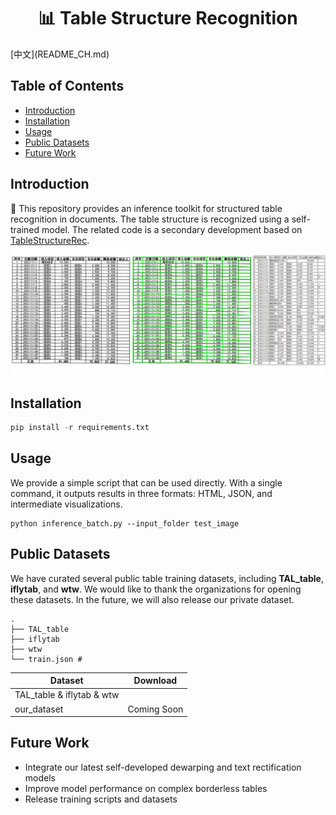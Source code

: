 <div align="center">
  <div align="center">
    <h1><b>📊 Table Structure Recognition</b></h1>
  </div>
</div>
[中文](README_CH.md)

## Table of Contents
- [Introduction](##introduction)
- [Installation](##installation)
- [Usage](##usage)
- [Public Datasets](##datasets)
- [Future Work](##future-work)

## Introduction 

💖 This repository provides an inference toolkit for structured table recognition in documents. The table structure is recognized using a self-trained model. The related code is a secondary development based on [TableStructureRec](https://github.com/RapidAI/TableStructureRec/tree/main). 
![Demo](./figures/case.gif)

## Installation
```python {linenos=table}
pip install -r requirements.txt
```

## Usage
We provide a simple script that can be used directly. With a single command, it outputs results in three formats: HTML, JSON, and intermediate visualizations.
```
python inference_batch.py --input_folder test_image
```

## Public Datasets
We have curated several public table training datasets, including **TAL_table**, **iflytab**, and **wtw**. We would like to thank the organizations for opening these datasets. In the future, we will also release our private dataset.

```
.
├── TAL_table
├── iflytab
├── wtw
└── train.json #
```

| Dataset               | Download      |
|----------------------|---------------|
| TAL_table & iflytab & wtw |         |
| our_dataset          | Coming Soon   |

## Future Work
- Integrate our latest self-developed dewarping and text rectification models  
- Improve model performance on complex borderless tables  
- Release training scripts and datasets
